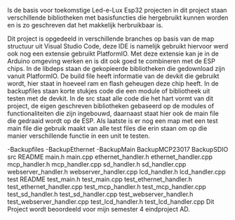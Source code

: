 Is de basis voor toekomstige Led-e-Lux Esp32 projecten in dit project staan verschillende bibliotheken met basisfuncties die hergebruikt kunnen worden en is zo geschreven dat het makkelijk herbruikbaar is.

Dit project is opgedeeld in verschillende branches op basis van de map structuur uit Visual Studio Code, deze IDE is namelijk gebruikt hiervoor werd ook nog een extensie gebruikt PlatformIO. Met deze extensie kan je in de Arduino omgeving werken en is dit ook goed te combineren met de ESP chips. In de libdeps staan de gekopieerde bibliotheken die gedownload zijn vanuit PlatformIO. De build file heeft informatie van de devkit die gebruikt wordt, hier staat in hoeveel ram en flash geheugen deze chip heeft. In de backupfiles staan korte stukjes code die een module of bibliotheek uit testen met de devkit. In de src staat alle code die het hart vormt van dit project, de eigen geschreven bibliotheken gebaseerd op de modules of functionaliteiten die zijn ingebouwd, daarnaast staat hier ook de main file die gedraaid wordt op de ESP. Als laatste is er nog een map met een test main file die gebruik maakt van alle test files die erin staan om op die manier verschillende functie in een unit te testen.



-Backupfiles
  -BackupEthernet
  -BackupMain
BackupMCP23017
BackupSDIO
src
README
main.h
main.cpp
ethernet_handler.h
ethernet_handler.cpp
mcp_handler.h
mcp_handler.cpp
sd_handler.h
sd_handler.cpp
webserver_handler.h
webserver_handler.cpp
lcd_handler.h
lcd_handler.cpp
test
README
test_main.h
test_main.cpp
test_ethernet_handler.h
test_ethernet_handler.cpp
test_mcp_handler.h
test_mcp_handler.cpp
test_sd_handler.h
test_sd_handler.cpp
test_webserver_handler.h
test_webserver_handler.cpp
test_lcd_handler.h
test_lcd_handler.cpp
Dit Project wordt beoordeeld voor mijn semester 4 eindproject AD.
